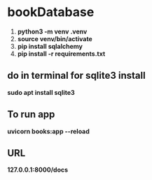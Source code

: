 # bookDatabase


1. **python3 -m venv .venv**
2. **source venv/bin/activate**
3. **pip install sqlalchemy**
4. **pip install -r requirements.txt**

## do in terminal for sqlite3 install

**sudo apt install sqlite3**

## To run app

**uvicorn books:app --reload**

## URL
**127.0.0.1:8000/docs**

